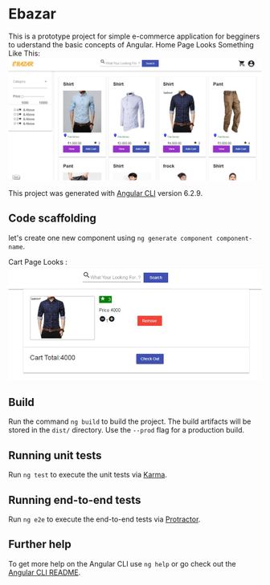 # Ebazar
This is a prototype project for simple e-commerce application for begginers to uderstand the basic concepts of Angular. 
Home Page Looks Something Like This:
<img src="homePage1.JPG">


This project was generated with [Angular CLI](https://github.com/angular/angular-cli) version 6.2.9.

## Code scaffolding

let's create one new component using `ng generate component component-name`.

Cart Page Looks :
<img src="cart.JPG">
## Build

Run the command `ng build` to build the project. The build artifacts will be stored in the `dist/` directory. Use the `--prod` flag for a production build.

## Running unit tests

Run `ng test` to execute the unit tests via [Karma](https://karma-runner.github.io).

## Running end-to-end tests

Run `ng e2e` to execute the end-to-end tests via [Protractor](http://www.protractortest.org/).

## Further help

To get more help on the Angular CLI use `ng help` or go check out the [Angular CLI README](https://github.com/angular/angular-cli/blob/master/README.md).
